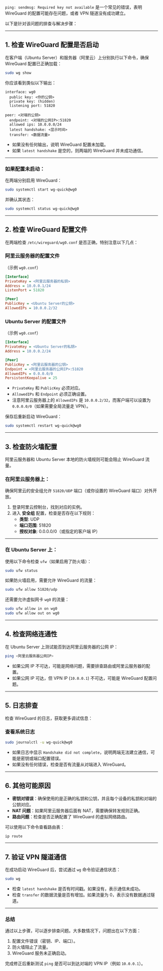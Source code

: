 `ping: sendmsg: Required key not available` 是一个常见的错误，表明 WireGuard 的配置可能存在问题，或者 VPN 隧道没有成功建立。

以下是针对该问题的排查与解决步骤：

---

## 1. **检查 WireGuard 配置是否启动**
在客户端（Ubuntu Server）和服务器（阿里云）上分别执行以下命令，确保 WireGuard 配置已正确加载：

```bash
sudo wg show
```

你应该看到类似以下输出：
```
interface: wg0
  public key: <你的公钥>
  private key: (hidden)
  listening port: 51820

peer: <对端的公钥>
  endpoint: <对端的公网IP>:51820
  allowed ips: 10.0.0.0/24
  latest handshake: <显示时间>
  transfer: <数据流量>
```

- 如果没有任何输出，说明 WireGuard 配置未加载。
- 如果 `latest handshake` 是空的，则两端的 WireGuard 并未成功通信。

---

### 如果配置未启动：
在两端分别启用 WireGuard：

```bash
sudo systemctl start wg-quick@wg0
```

并确认其状态：
```bash
sudo systemctl status wg-quick@wg0
```

---

## 2. **检查 WireGuard 配置文件**

在两端检查 `/etc/wireguard/wg0.conf` 是否正确，特别注意以下几点：

### **阿里云服务器的配置文件**
（示例 `wg0.conf`）
```ini
[Interface]
PrivateKey = <阿里云服务器的私钥>
Address = 10.0.0.1/24
ListenPort = 51820

[Peer]
PublicKey = <Ubuntu Server的公钥>
AllowedIPs = 10.0.0.2/32
```

### **Ubuntu Server 的配置文件**
（示例 `wg0.conf`）
```ini
[Interface]
PrivateKey = <Ubuntu Server的私钥>
Address = 10.0.0.2/24

[Peer]
PublicKey = <阿里云服务器的公钥>
Endpoint = <阿里云服务器的公网IP>:51820
AllowedIPs = 0.0.0.0/0
PersistentKeepalive = 25
```

- `PrivateKey` 和 `PublicKey` 必须对应。
- `AllowedIPs` 和 `Endpoint` 必须正确设置。
- 注意阿里云服务器上的 `AllowedIPs` 是 `10.0.0.2/32`，而客户端可以设置为 `0.0.0.0/0`（如果需要全局流量走 VPN）。

保存后重新启动 WireGuard：
```bash
sudo systemctl restart wg-quick@wg0
```

---

## 3. **检查防火墙配置**

阿里云服务器和 Ubuntu Server 本地的防火墙规则可能会阻止 WireGuard 流量。

### 在阿里云服务器上：
确保阿里云的安全组允许 `51820/UDP` 端口（或你设置的 WireGuard 端口）对外开放。

1. 登录阿里云控制台，找到对应的实例。
2. 进入 **安全组** 配置，检查是否存在以下规则：
   - **类型**: UDP
   - **端口范围**: 51820
   - **授权对象**: 0.0.0.0/0（或指定的客户端 IP）

---

### 在 Ubuntu Server 上：
使用以下命令检查 `ufw`（如果启用了防火墙）：
```bash
sudo ufw status
```

如果防火墙启用，需要允许 WireGuard 的流量：
```bash
sudo ufw allow 51820/udp
```

还需要允许虚拟网卡 `wg0` 的流量：
```bash
sudo ufw allow in on wg0
sudo ufw allow out on wg0
```

---

## 4. **检查网络连通性**

在 Ubuntu Server 上测试能否到达阿里云服务器的公网 IP：
```bash
ping <阿里云服务器公网IP>
```

- 如果公网 IP 不可达，可能是网络问题，需要排查路由或阿里云服务器的配置。
- 如果公网 IP 可达，但 VPN IP (`10.0.0.1`) 不可达，可能是 WireGuard 配置问题。

---

## 5. **日志排查**

检查 WireGuard 的日志，获取更多调试信息：

### 查看系统日志
```bash
sudo journalctl -u wg-quick@wg0
```

- 如果日志中显示 `Handshake did not complete`，说明两端无法建立通信，可能是密钥或端口配置错误。
- 如果没有任何错误，检查是否有流量从对端进入 WireGuard。

---

## 6. **其他可能原因**
- **密钥对错误**：确保使用的是正确的私钥和公钥，并且每个设备的私钥和对端的公钥对应。
- **NAT 问题**：如果阿里云服务器后面有 NAT，需要确保转发规则正确。
- **路由问题**：检查是否正确配置了 WireGuard 的虚拟网络路由。

可以使用以下命令查看路由表：
```bash
ip route
```

---

## 7. **验证 VPN 隧道通信**

在成功启动 WireGuard 后，尝试通过 `wg` 命令验证通信状态：
```bash
sudo wg
```

- 检查 `latest handshake` 是否有时间戳。如果没有，表示通信未成功。
- 检查 `transfer` 的数据流量是否有增加。如果流量为 0，表示没有数据通过隧道。

---

### 总结

通过以上步骤，可以逐步排查问题。大多数情况下，问题出在以下方面：
1. 配置文件错误（密钥、IP、端口）。
2. 防火墙阻止了流量。
3. WireGuard 服务未正确启动。

完成修正后重新测试 `ping` 是否可以到达对端的 VPN IP（例如 `10.0.0.1`）。